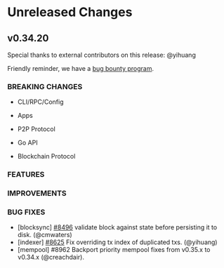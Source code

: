 # Unreleased Changes

## v0.34.20

Special thanks to external contributors on this release: @yihuang

Friendly reminder, we have a [bug bounty program](https://hackerone.com/tendermint).

### BREAKING CHANGES

- CLI/RPC/Config

- Apps

- P2P Protocol

- Go API

- Blockchain Protocol

### FEATURES

### IMPROVEMENTS

### BUG FIXES

- [blocksync] [#8496](https://github.com/tendermint/tendermint/pull/8496) validate block against state before persisting it to disk. (@cmwaters)
- [indexer] [#8625](https://github.com/tendermint/tendermint/pull/8625) Fix overriding tx index of duplicated txs. (@yihuang)
- [mempool] \#8962 Backport priority mempool fixes from v0.35.x to v0.34.x (@creachdair).
